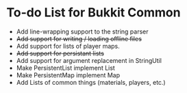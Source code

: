 # To-do List for Bukkit Common

* Add line-wrapping support to the string parser
* ~~Add support for writing / loading offline files~~
* Add support for lists of player maps.
* ~~Add support for persistant lists~~
* Add support for argument replacement in StringUtil
* Make PersistentList implement List
* Make PersistentMap implement Map
* Add Lists of common things (materials, players, etc.)
